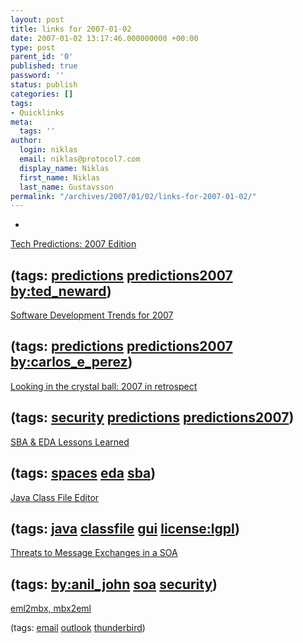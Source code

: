 ```yaml
---
layout: post
title: links for 2007-01-02
date: 2007-01-02 13:17:46.000000000 +00:00
type: post
parent_id: '0'
published: true
password: ''
status: publish
categories: []
tags:
- Quicklinks
meta:
  tags: ''
author:
  login: niklas
  email: niklas@protocol7.com
  display_name: Niklas
  first_name: Niklas
  last_name: Gustavsson
permalink: "/archives/2007/01/02/links-for-2007-01-02/"
---
```

- 
[Tech Predictions: 2007 Edition](http://blogs.tedneward.com/PermaLink,guid,5a0c9a26-2b53-4940-a968-3fee57240fcf.aspx)

(tags: [predictions](http://del.icio.us/protocol7/predictions) [predictions2007](http://del.icio.us/protocol7/predictions2007) [by:ted\_neward](http://del.icio.us/protocol7/by:ted_neward))
- 
[Software Development Trends for 2007](http://www.manageability.org/blog/stuff/software-development-trends-2007)

(tags: [predictions](http://del.icio.us/protocol7/predictions) [predictions2007](http://del.icio.us/protocol7/predictions2007) [by:carlos\_e\_perez](http://del.icio.us/protocol7/by:carlos_e_perez))
- 
[Looking in the crystal ball: 2007 in retrospect](http://www.heise-security.co.uk/articles/83058)

(tags: [security](http://del.icio.us/protocol7/security) [predictions](http://del.icio.us/protocol7/predictions) [predictions2007](http://del.icio.us/protocol7/predictions2007))
- 
[SBA & EDA Lessons Learned](http://fuzzypanic.blogspot.com/2006/12/sba-eda-lessons-learned.html)

(tags: [spaces](http://del.icio.us/protocol7/spaces) [eda](http://del.icio.us/protocol7/eda) [sba](http://del.icio.us/protocol7/sba))
- 
[Java Class File Editor](http://sourceforge.net/projects/classeditor/)

(tags: [java](http://del.icio.us/protocol7/java) [classfile](http://del.icio.us/protocol7/classfile) [gui](http://del.icio.us/protocol7/gui) [license:lgpl](http://del.icio.us/protocol7/license:lgpl))
- 
[Threats to Message Exchanges in a SOA](http://www.aniltj.com/blog/2006/12/28/ThreatsToMessageExchangesInASOA.aspx)

(tags: [by:anil\_john](http://del.icio.us/protocol7/by:anil_john) [soa](http://del.icio.us/protocol7/soa) [security](http://del.icio.us/protocol7/security))
- 
[eml2mbx, mbx2eml](http://home.arcor.de/luethje/prog/)

(tags: [email](http://del.icio.us/protocol7/email) [outlook](http://del.icio.us/protocol7/outlook) [thunderbird](http://del.icio.us/protocol7/thunderbird))
